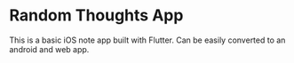 # Random Thoughts App
This is a basic iOS note app built with Flutter. Can be easily converted to an android and web app.
